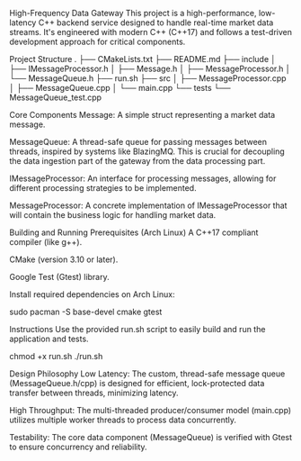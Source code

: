 High-Frequency Data Gateway
This project is a high-performance, low-latency C++ backend service designed to handle real-time market data streams. It's engineered with modern C++ (C++17) and follows a test-driven development approach for critical components.

Project Structure
.
├── CMakeLists.txt
├── README.md
├── include
│   ├── IMessageProcessor.h
│   ├── Message.h
│   ├── MessageProcessor.h
│   └── MessageQueue.h
├── run.sh
├── src
│   ├── MessageProcessor.cpp
│   ├── MessageQueue.cpp
│   └── main.cpp
└── tests
    └── MessageQueue_test.cpp

Core Components
Message: A simple struct representing a market data message.

MessageQueue: A thread-safe queue for passing messages between threads, inspired by systems like BlazingMQ. This is crucial for decoupling the data ingestion part of the gateway from the data processing part.

IMessageProcessor: An interface for processing messages, allowing for different processing strategies to be implemented.

MessageProcessor: A concrete implementation of IMessageProcessor that will contain the business logic for handling market data.

Building and Running
Prerequisites (Arch Linux)
A C++17 compliant compiler (like g++).

CMake (version 3.10 or later).

Google Test (Gtest) library.

Install required dependencies on Arch Linux:

sudo pacman -S base-devel cmake gtest

Instructions
Use the provided run.sh script to easily build and run the application and tests.

chmod +x run.sh
./run.sh

Design Philosophy
Low Latency: The custom, thread-safe message queue (MessageQueue.h/cpp) is designed for efficient, lock-protected data transfer between threads, minimizing latency.

High Throughput: The multi-threaded producer/consumer model (main.cpp) utilizes multiple worker threads to process data concurrently.

Testability: The core data component (MessageQueue) is verified with Gtest to ensure concurrency and reliability.